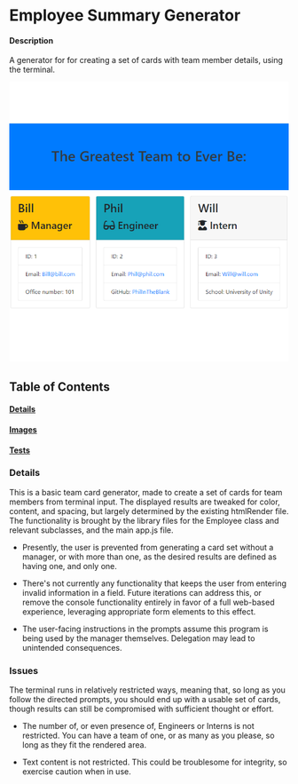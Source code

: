 # Employee Summary Generator

#### Description
A generator for for creating a set of cards with team member details, using the terminal.

![image one](./assets/image1.PNG)

## Table of Contents
#### [Details](#details)
#### [Images](#images)
#### [Tests](#tests)


### Details
This is a basic team card generator, made to create a set of cards for team members from terminal input. The displayed results are tweaked for color, content, and spacing, but largely determined by the existing htmlRender file. The functionality is brought by the library files for the Employee class and relevant subclasses, and the main app.js file.

* Presently, the user is prevented from generating a card set without a manager, or with more than one, as the desired results are defined as having one, and only one. 

* There's not currently any functionality that keeps the user from entering invalid information in a field. Future iterations can address this, or remove the console functionality entirely in favor of a full web-based experience, leveraging appropriate form elements to this effect.

* The user-facing instructions in the prompts assume this program is being used by the manager themselves. Delegation may lead to unintended consequences.


### Issues
The terminal runs in relatively restricted ways, meaning that, so long as you follow the directed prompts, you should end up with a usable set of cards, though results can still be compromised with sufficient thought or effort.

* The number of, or even presence of, Engineers or Interns is not restricted. You can have a team of one, or as many as you please, so long as they fit the rendered area.

* Text content is not restricted. This could be troublesome for integrity, so exercise caution when in use.